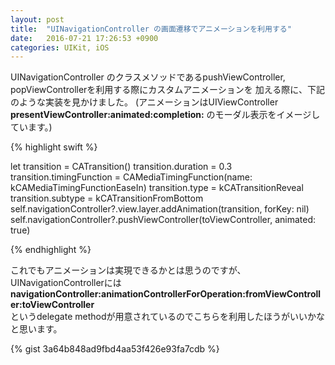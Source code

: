```yaml
---
layout: post
title:  "UINavigationController の画面遷移でアニメーションを利用する"
date:   2016-07-21 17:26:53 +0900
categories: UIKit, iOS
---
```


UINavigationController のクラスメソッドであるpushViewController, popViewControllerを利用する際にカスタムアニメーションを
加える際に、下記のような実装を見かけました。
(アニメーションはUIViewController **presentViewController:animated:completion:** のモーダル表示をイメージしています。)

{% highlight swift %}

let transition = CATransition()
transition.duration = 0.3
transition.timingFunction = CAMediaTimingFunction(name: kCAMediaTimingFunctionEaseIn)
transition.type = kCATransitionReveal
transition.subtype = kCATransitionFromBottom
self.navigationController?.view.layer.addAnimation(transition, forKey: nil)
self.navigationController?.pushViewController(toViewController, animated: true)

{% endhighlight %}

これでもアニメーションは実現できるかとは思うのですが、  
UINavigationControllerには **navigationController:animationControllerForOperation:fromViewController:toViewController**  
というdelegate methodが用意されているのでこちらを利用したほうがいいかなと思います。

{% gist 3a64b848ad9fbd4aa53f426e93fa7cdb %}




